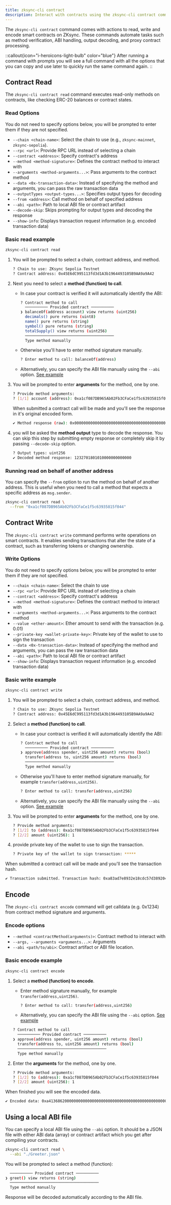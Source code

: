 ```yaml
---
title: zksync-cli contract
description: Interact with contracts using the zksync-cli contract command.
---
```


The `zksync-cli contract` command comes with actions to read, write and encode smart contracts on ZKsync.
These commands automate tasks such as method verification, ABI handling, output decoding, and proxy contract processing.

::callout{icon="i-heroicons-light-bulb" color="blue"}
After running a command with prompts you will see a full command with all the options that you can copy
and use later to quickly run the same command again.
::

## Contract Read

The `zksync-cli contract read` command executes read-only methods on contracts, like checking ERC-20 balances or contract states.

### Read Options

You do not need to specify options below, you will be prompted to enter them if they are not specified.

- `--chain <chain-name>`: Select the chain to use (e.g., `zksync-mainnet`, `zksync-sepolia`).
- `--rpc <url>`: Provide RPC URL instead of selecting a chain
- `--contract <address>`: Specify contract's address
- `--method <method-signature>`: Defines the contract method to interact with
- `--arguments <method-arguments...>`: Pass arguments to the contract method
- `--data <0x-transaction-data>`: Instead of specifying the method and arguments, you can pass the raw transaction data
- `--outputTypes <output-types...>`: Specifies output types for decoding
- `--from <address>`: Call method on behalf of specified address
- `--abi <path>`: Path to local ABI file or contract artifact
- `--decode-skip`: Skips prompting for output types and decoding the response
- `--show-info`: Displays transaction request information (e.g. encoded transaction data)

### Basic read example

```bash
zksync-cli contract read
```

1. You will be prompted to select a chain, contract address, and method.

    ```bash
    ? Chain to use: ZKsync Sepolia Testnet
    ? Contract address: 0x45E6dC995113fd3d1A3b1964493105B9AA9a9A42
    ```

1. Next you need to select a **method (function) to call**.

    - In case your contract is verified it will automatically identify the ABI:

      ```bash
      ? Contract method to call
        ────────── Provided contract ──────────
      ❯ balanceOf(address account) view returns (uint256)
        decimals() pure returns (uint8)
        name() pure returns (string)
        symbol() pure returns (string)
        totalSupply() view returns (uint256)
        ───────────────────────────────────────
        Type method manually
      ```

    - Otherwise you'll have to enter method signature manually.

      ```bash
      ? Enter method to call: balanceOf(address)
      ```

    - Alternatively, you can specify the ABI file manually using the `--abi` option. [See example](#using-a-local-abi-file)

1. You will be prompted to enter **arguments** for the method, one by one.

    ```bash
    ? Provide method arguments:
    ? [1/1] account (address): 0xa1cf087DB965Ab02Fb3CFaCe1f5c63935815f044
    ```

    When submitted a contract call will be made and you'll see the response in it's original encoded form.

    ```bash
    ✔ Method response (raw): 0x000000000000000000000000000000000000000000010508e606548a9e5d2000
    ```

1. you will be asked the **method output** type to decode the response.
You can skip this step by submitting empty response or completely skip it by passing `--decode-skip` option.

    ```bash
    ? Output types: uint256
    ✔ Decoded method response: 1232701801010000000000000
    ```

### Running read on behalf of another address

You can specify the `--from` option to run the method on behalf of another address.
This is useful when you need to call a method that expects a specific address as `msg.sender`.

```bash
zksync-cli contract read \
  --from "0xa1cf087DB965Ab02Fb3CFaCe1f5c63935815f044"
```

## Contract Write

The `zksync-cli contract write` command performs write operations on smart contracts.
It enables sending transactions that alter the state of a contract, such as transferring tokens or changing ownership.

### Write Options

You do not need to specify options below, you will be prompted to enter them if they are not specified.

- `--chain <chain-name>`: Select the chain to use
- `--rpc <url>`: Provide RPC URL instead of selecting a chain
- `--contract <address>`: Specify contract's address
- `--method <method-signature>`: Defines the contract method to interact with
- `--arguments <method-arguments...>`: Pass arguments to the contract method
- `--value <ether-amount>`: Ether amount to send with the transaction (e.g. 0.01)
- `--private-key <wallet-private-key>`: Private key of the wallet to use to sign the transaction
- `--data <0x-transaction-data>`: Instead of specifying the method and arguments, you can pass the raw transaction data
- `--abi <path>`: Path to local ABI file or contract artifact
- `--show-info`: Displays transaction request information (e.g. encoded transaction data)

### Basic write example

```bash
zksync-cli contract write
```

1. You will be prompted to select a chain, contract address, and method.

    ```bash
    ? Chain to use: ZKsync Sepolia Testnet
    ? Contract address: 0x45E6dC995113fd3d1A3b1964493105B9AA9a9A42
    ```

1. Select a **method (function) to call**.

    - In case your contract is verified it will automatically identify the ABI:

      ```bash
      ? Contract method to call
        ────────── Provided contract ──────────
      ❯ approve(address spender, uint256 amount) returns (bool)
        transfer(address to, uint256 amount) returns (bool)
        ───────────────────────────────────────
        Type method manually
      ```

    - Otherwise you'll have to enter method signature manually, for example `transfer(address,uint256)`.

      ```bash
      ? Enter method to call: transfer(address,uint256)
      ```

    - Alternatively, you can specify the ABI file manually using the `--abi` option. [See example](#using-a-local-abi-file)

1. You will be prompted to enter **arguments** for the method, one by one.

    ```bash
    ? Provide method arguments:
    ? [1/2] to (address): 0xa1cf087DB965Ab02Fb3CFaCe1f5c63935815f044
    ? [2/2] amount (uint256): 1
    ```

1. provide private key of the wallet to use to sign the transaction.

    ```bash
    ? Private key of the wallet to sign transaction: *****
    ```

When submitted a contract call will be made and you'll see the transaction hash.

```bash
✔ Transaction submitted. Transaction hash: 0xa83ad7e8932e18cdc57d3892040505a50d560a56fa507cabcd4180e9e5898bec
```

## Encode

The `zksync-cli contract encode` command will get calldata (e.g. 0x1234) from contract method signature and arguments.

### Encode options

- `--method <contractMethod(arguments)>`: Contract method to interact with
- `--args, --arguments <arguments...>`: Arguments
- `--abi <path/to/abi>`: Contract artifact or ABI file location.

### Basic encode example

```bash
zksync-cli contract encode
```

1. Select a **method (function) to encode**.

    - Enter method signature manually, for example `transfer(address,uint256)`.

      ```bash
      ? Enter method to call: transfer(address,uint256)
      ```

    - Alternatively, you can specify the ABI file using the `--abi` option. [See example](#using-a-local-abi-file)

    ```bash
    ? Contract method to call
      ────────── Provided contract ──────────
    ❯ approve(address spender, uint256 amount) returns (bool)
      transfer(address to, uint256 amount) returns (bool)
      ───────────────────────────────────────
      Type method manually
    ```

1. Enter the **arguments** for the method, one by one.

    ```bash
    ? Provide method arguments:
    ? [1/2] to (address): 0xa1cf087DB965Ab02Fb3CFaCe1f5c63935815f044
    ? [2/2] amount (uint256): 1
    ```

When finished you will see the encoded data.

```bash
✔ Encoded data: 0xa41368620000000000000000000000000000000000000000000000000000000000000020000000000000000000000000000000000000000000000000000000000000000c48656c6c6f20776f726c64210000000000000000000000000000000000000000
```

## Using a local ABI file

You can specify a local ABI file using the `--abi` option.
It should be a JSON file with either ABI data (array) or contract artifact which you get after compiling your contracts.

```bash
zksync-cli contract read \
  --abi "./Greeter.json"
```

You will be prompted to select a method (function):

```bash
  ────────── Provided contract ──────────
❯ greet() view returns (string)
  ───────────────────────────────────────
  Type method manually
```

Response will be decoded automatically according to the ABI file.
